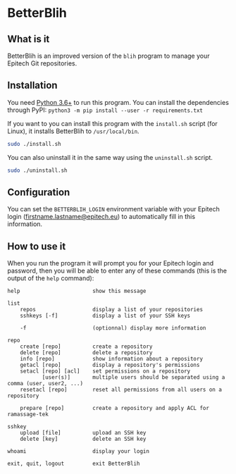 # BetterBlih

## What is it
BetterBlih is an improved version of the `blih` program to manage your Epitech Git repositories.

## Installation
You need [Python 3.6+](https://docs.python.org/3.6/tutorial/index.html) to run this program. You can install the dependencies through PyPI: `python3 -m pip install --user -r requirements.txt`

If you want to you can install this program with the `install.sh` script (for Linux), it installs BetterBlih to `/usr/local/bin`.

```sh
sudo ./install.sh
```
You can also uninstall it in the same way using the `uninstall.sh` script.
```sh
sudo ./uninstall.sh
```

## Configuration
You can set the `BETTERBLIH_LOGIN` environment variable with your Epitech login (firstname.lastname@epitech.eu) to automatically fill in this information.

## How to use it
When you run the program it will prompt you for your Epitech login and password, then you will be able to enter any of these commands (this is the output of the `help` command):
```
help                       show this message

list
    repos                  display a list of your repositories
    sshkeys [-f]           display a list of your SSH keys

    -f                     (optionnal) display more information

repo
    create [repo]          create a repository
    delete [repo]          delete a repository
    info [repo]            show information about a repository
    getacl [repo]          display a repository's permissions
    setacl [repo] [acl]    set permissions on a repository
           [user(s)]       multiple users should be separated using a comma (user, user2, ...)
    resetacl [repo]        reset all permissions from all users on a repository

    prepare [repo]         create a repository and apply ACL for ramassage-tek

sshkey
    upload [file]          upload an SSH key
    delete [key]           delete an SSH key

whoami                     display your login

exit, quit, logout         exit BetterBlih
```
